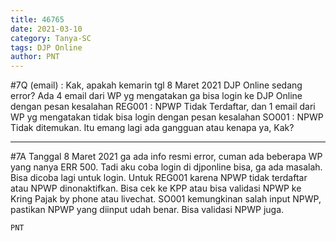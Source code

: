 ```yaml
---
title: 46765
date: 2021-03-10
category: Tanya-SC
tags: DJP Online
author: PNT
---
```


#7Q (email) : Kak, apakah kemarin tgl 8 Maret 2021 DJP Online sedang error? Ada 4 email dari WP yg mengatakan ga bisa login ke DJP Online dengan pesan kesalahan REG001 : NPWP Tidak Terdaftar, dan 1 email dari WP yg mengatakan tidak bisa login dengan pesan kesalahan SO001 : NPWP Tidak ditemukan. Itu emang lagi ada gangguan atau kenapa ya, Kak?

---

#7A Tanggal 8 Maret 2021 ga ada info resmi error, cuman ada beberapa WP yang nanya ERR 500. Tadi aku coba login di djponline bisa, ga ada masalah. Bisa dicoba lagi untuk login. Untuk REG001 karena NPWP tidak terdaftar atau NPWP dinonaktifkan. Bisa cek ke KPP atau bisa validasi NPWP ke Kring Pajak by phone atau livechat. SO001 kemungkinan salah input NPWP, pastikan NPWP yang diinput udah benar. Bisa validasi NPWP juga.

`PNT`
